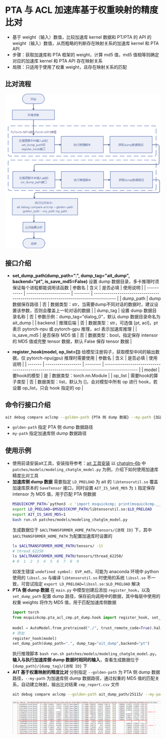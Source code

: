 # PTA 与 ACL 加速库基于权重映射的精度比对
- 基于 weight（输入）数值，比较加速库 kernel 数据和 PT/PTA 的 API 的 weight（输入）数值，从而粗略的判断存在映射关系的加速库 kernel 和 PTA API
- 步骤：获取加速库和 PTA 框架的 weight，计算 md5 值，md5 值相等则确定对应的加速库 kernel 和 PTA API 存在映射关系
- 局限：只适用于使用了权重 weight，且存在映射关系的匹配

## 比对流程
![acl_pta_workflow.png](acl_pta_workflow.png)
## 接口介绍
- **set_dump_path(dump_path=".", dump_tag="ait_dump", backend="pt", is_save_md5=False)** 设置 dump 数据目录，多卡推理时须保证每个进程都能调用该函数
  | 参数名      | 含义                   | 是否必填 | 使用说明                                                                                  |
  | ----------- | ---------------------- | -------- | ------------------------------------------------------------------------------------- |
  | dump_path   | dump 数据保存路径      | 否       | 数据类型：str，当需要dump不同对话的数据时，建议设置该参数，否则会覆盖上一轮对话的数据     |
  | dump_tag    | 设置 dump 数据目录名称 | 否       | 参数示例：dump_tag="dialog_0"，默认 dump 数据目录命名为 ait_dump                           |
  | backend     | 推理后端               | 否       | 数据类型：str，可选值 [pt, acl]，pt 表示 pytorch-npu 或 pytorch-gpu 推理，acl 表示加速库推理 |
  | is_save_md5 | 是否保存 MD5 值        | 否       | 数据类型：bool，指定保存 intensor 的 MD5 值或完整 tensor 数据，默认 False 保存 tensor 数据 |

- **register_hook(model, op_list=[])** 给模型注册钩子，获取模型中间的输出数据，仅 pytorch-npu(gpu) 推理时需要使用
  | 参数名  | 含义               | 是否必填 | 使用说明                                                                                    |
  | ------- | ------------------ | -------- | ------------------------------------------------------------------------------------------- |
  | model   | 要hook的模型       | 是       | 数据类型：torch.nn.Module                                                                   |
  | op_list | 需要hook的算子类型 | 否       | 数据类型：list，默认为 []，会对模型中所有 op 进行 hook，若设置 op_list，只会 hook 指定的 op |
## 命令行接口介绍
```sh
ait debug compare aclcmp --golden-path {PTA 侧 dump 数据} --my-path {加速库侧 dump 数据}
```
- `golden-path` 指定 PTA 侧 dump 数据路径
- `my-path` 指定加速库侧 dump 数据路径
## 使用示例
- 使用前请安装ait工具，安装指导参考：[ait 工具安装](https://gitee.com/ascend/ait/blob/master/ait/docs/install/README.md) 以 [chatglm-6b](https://gitee.com/ascend/ascend-transformer-acceleration/tree/master/examples/chatglm6b) 中 `patches/models/modeling_chatglm_model.py` 为例，介绍下如何使用加速库精度比对工具
- **加速库侧 dump 数据** 需要指定 `LD_PRELOAD` 为 ait 的 `libtensorutil.so` 覆盖加速库原本的 `SaveTensor` 接口，同时设置 `AIT_IS_SAVE_MD5` 为 `1` 指定保存 intensor 为 MD5 值，用于匹配 PTA 侧数据
  ```sh
  MSQUICKCMP_PATH=`python3 -c 'import msquickcmp; print(msquickcmp.__path__[0])'`
  export LD_PRELOAD=$MSQUICKCMP_PATH/libtensorutil.so:$LD_PRELOAD
  export AIT_IS_SAVE_MD5=1
  bash run.sh patches/models/modeling_chatglm_model.py
  ```
  生成数据位于 `$ACLTRANSFORMER_HOME_PATH/tensors/{进程 ID}` 下，其中 `$ACLTRANSFORMER_HOME_PATH` 为配置加速库时设置的
  ```sh
  ls $ACLTRANSFORMER_HOME_PATH/tensors/ -1t
  # thread_62250
  ls $ACLTRANSFORMER_HOME_PATH/tensors/thread_62250/
  # 0  1  2  3  4  5  6  7  8  9
  ```
  如发生错误 `undefined symbol: EVP_md5`，可能为 anaconda 环境中 python 使用的 `libssl.so` 与编译 `libtensorutil.so` 时使用的系统 `libssl.so` 不一致，可尝试指定 `export LD_PRELOAD=libssl.so:$LD_PRELOAD` 解决
- **PTA 侧 dump 数据** 在 `main.py` 中模型创建后添加 `register_hook`，以及 `set_dump_path` 配置 dump 路径，保存前向调用中的数据，其中每层中使用的权重 weights 将作为 MD5 值，用于匹配加速库侧数据
  ```py
  import torch
  from msquickcmp.pta_acl_cmp.pt_dump.hook import register_hook, set_dump_path

  model = AutoModel.from_pretrained("./", trust_remote_code=True).half().npu()
  # 添加
  register_hook(model)
  set_dump_path(dump_path=".", dump_tag="ait_dump",backend="pt")
  ```
  执行推理脚本 `bash run.sh patches/models/modeling_chatglm_model.py`，**输入与执行加速库侧 dump 数据时相同的输入**，查看生成数据位于 `{dump_path}/{dump_tag}/{进程 ID}` 下
- **AIT 基于权重映射的精度比对** 分别指定 `--golden-path` 为 PTA 侧 dump 数据路径，`--my-path` 为加速库侧 dump 数据路径，通过权重的 MD5 值的匹配关系，自动建立映射，输出比对结果 `cmp_report.csv` 文件
  ```sh
  ait debug compare aclcmp --golden-path ait_dump_path/25115/ --my-path ../../output/acltransformer/tensors/thread_62250
  ```
  ![cmp_result.png](cmp_result.png)